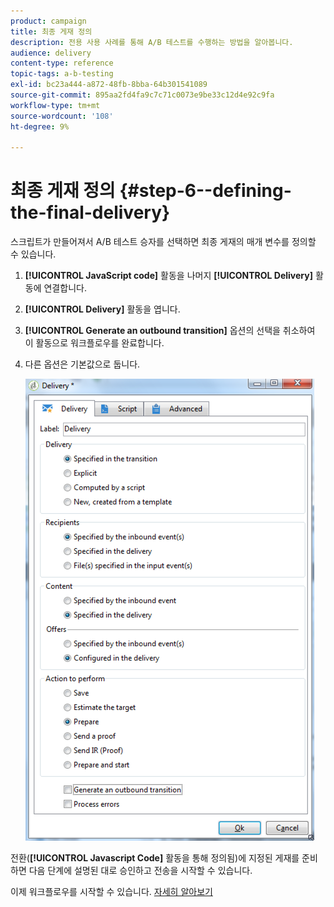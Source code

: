 ```yaml
---
product: campaign
title: 최종 게재 정의
description: 전용 사용 사례를 통해 A/B 테스트를 수행하는 방법을 알아봅니다.
audience: delivery
content-type: reference
topic-tags: a-b-testing
exl-id: bc23a444-a872-48fb-8bba-64b301541089
source-git-commit: 895aa2fd4fa9c7c71c0073e9be33c12d4e92c9fa
workflow-type: tm+mt
source-wordcount: '108'
ht-degree: 9%

---
```


# 최종 게재 정의 {#step-6--defining-the-final-delivery}

스크립트가 만들어져서 A/B 테스트 승자를 선택하면 최종 게재의 매개 변수를 정의할 수 있습니다.

1. **[!UICONTROL JavaScript code]** 활동을 나머지 **[!UICONTROL Delivery]** 활동에 연결합니다.
1. **[!UICONTROL Delivery]** 활동을 엽니다.
1. **[!UICONTROL Generate an outbound transition]** 옵션의 선택을 취소하여 이 활동으로 워크플로우를 완료합니다.
1. 다른 옵션은 기본값으로 둡니다.

   ![](assets/ab_test_final_delivery.png)

전환(**[!UICONTROL Javascript Code]** 활동을 통해 정의됨)에 지정된 게재를 준비하면 다음 단계에 설명된 대로 승인하고 전송을 시작할 수 있습니다.

이제 워크플로우를 시작할 수 있습니다. [자세히 알아보기](a-b-testing-uc-start-workflow.md)

